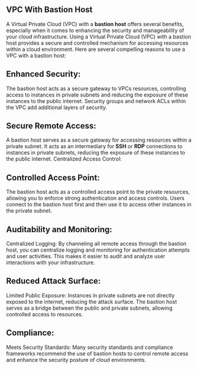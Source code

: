 ## VPC With Bastion Host

A Virtual Private Cloud (VPC) with a **bastion host** offers several benefits, especially when it comes to enhancing the security and manageability of your cloud infrastructure. Using a Virtual Private Cloud (VPC) with a bastion host provides a secure and controlled mechanism for accessing resources within a cloud environment. Here are several compelling reasons to use a VPC with a bastion host:

## Enhanced Security: 
The bastion host acts as a secure gateway to VPCs resources, controlling access to instances in private subnets and reducing the exposure of these instances to the public internet. Security groups and network ACLs within the VPC add additional layers of security.

## Secure Remote Access:
A bastion host serves as a secure gateway for accessing resources within a private subnet. It acts as an intermediary for **SSH** or **RDP** connections to instances in private subnets, reducing the exposure of these instances to the public internet.
Centralized Access Control:

## Controlled Access Point: 
The bastion host acts as a controlled access point to the private resources, allowing you to enforce strong authentication and access controls. Users connect to the bastion host first and then use it to access other instances in the private subnet.

## Auditability and Monitoring:
Centralized Logging: By channeling all remote access through the bastion host, you can centralize logging and monitoring for authentication attempts and user activities. This makes it easier to audit and analyze user interactions with your infrastructure.

## Reduced Attack Surface:
Limited Public Exposure: Instances in private subnets are not directly exposed to the internet, reducing the attack surface. The bastion host serves as a bridge between the public and private subnets, allowing controlled access to resources.

## Compliance:
Meets Security Standards: Many security standards and compliance frameworks recommend the use of bastion hosts to control remote access and enhance the security posture of cloud environments.
